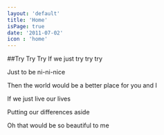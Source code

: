 ```yaml
---
layout: 'default'
title: 'Home'
isPage: true
date: '2011-07-02'
icon : 'home'
---
```


##Try Try Try
If we just try try try

Just to be ni-ni-nice

Then the world would be a better place for you and I

If we just live our lives

Putting our differences aside

Oh that would be so beautiful to me

 

